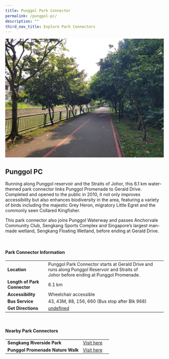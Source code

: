 ```yaml
---
title: Punggol Park Connector
permalink: /punggol-pc/
description: ""
third_nav_title: Explore Park Connectors
---
```

![](/images/punggolpc1.jpg)

## Punggol PC

Running along Punggol reservoir and the Straits of Johor, this 6.1 km water-themed park connector links Punggol Promenade to Gerald Drive. Completed and opened to the public in 2010, it not only improves accessibility but also enhances biodiversity in the area, featuring a variety of birds including the majestic Grey Heron, migratory Little Egret and the commonly seen Collared Kingfisher.

This park connector also joins Punggol Waterway and passes Anchorvale Community Club, Sengkang Sports Complex and Singapore’s largest man-made wetland, Sengkang Floating Wetland, before ending at Gerald Drive. 

<br>

#### Park Connector Information

|  |  |  |
| -------- | -------- | -------- |
| **Location** | Punggol Park Connector starts at&nbsp;Gerald Drive&nbsp;and runs along&nbsp;Punggol Reservoir and Straits of Johor&nbsp;before ending at&nbsp;Punggol Promenade. |  |
| **Length of Park Connector** | 6.1 km   |  |
| **Accessibility** |Wheelchair accessible | |
| **Bus Service** | 43, 43M, 88, 156, 660 (Bus stop after Blk 968)
| **Get Directions** |  [undefined](https://www.onemap.gov.sg/main/v2/?lat=1.3791259111453638&amp;lng=103.87628580387666)

<br>

#### Nearby Park Connectors

|   |  |  |
| -------- | -------- | -------- |
| **Sengkang Riverside Park** | [Visit here](https://www.nparks.gov.sg/gardens-parks-and-nature/park-connector-network/sengkang-riverside-park) | |
| **Punggol Promenade Nature Walk** | [Visit here](https://www.nparks.gov.sg/gardens-parks-and-nature/park-connector-network/punggol-promenade-nature-walk) | |